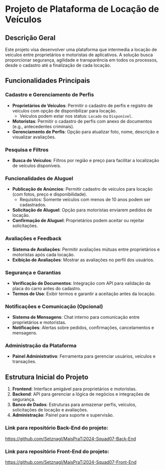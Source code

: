 # Projeto de Plataforma de Locação de Veículos

## Descrição Geral
Este projeto visa desenvolver uma plataforma que intermedia a locação de veículos entre proprietários e motoristas de aplicativos.
A solução busca proporcionar segurança, agilidade e transparência em todos os processos, desde o cadastro até a finalização de cada locação.

## Funcionalidades Principais

### Cadastro e Gerenciamento de Perfis
- **Proprietários de Veículos**: Permitir o cadastro de perfis e registro de veículos com opção de disponibilizar para locação.
    - Veículos podem estar nos status: `Locado` ou `Disponível`.
- **Motoristas**: Permitir o cadastro de perfis com anexo de documentos (e.g., antecedentes criminais).
- **Gerenciamento de Perfis**: Opção para atualizar foto, nome, descrição e visualizar avaliações.

### Pesquisa e Filtros
- **Busca de Veículos**: Filtros por região e preço para facilitar a localização de veículos disponíveis.

### Funcionalidades de Aluguel
- **Publicação de Anúncios**: Permitir cadastro de veículos para locação (com fotos, preço e disponibilidade).
    - Requisitos: Somente veículos com menos de 10 anos podem ser cadastrados.
- **Solicitação de Aluguel**: Opção para motoristas enviarem pedidos de locação.
- **Confirmação de Aluguel**: Proprietários podem aceitar ou rejeitar solicitações.

### Avaliações e Feedback
- **Sistema de Avaliações**: Permitir avaliações mútuas entre proprietários e motoristas após cada locação.
- **Exibição de Avaliações**: Mostrar as avaliações no perfil dos usuários.

### Segurança e Garantias
- **Verificação de Documentos**: Integração com API para validação da placa do carro antes do cadastro.
- **Termos de Uso**: Exibir termos e garantir a aceitação antes da locação.

### Notificações e Comunicação (Opcional)
- **Sistema de Mensagens**: Chat interno para comunicação entre proprietários e motoristas.
- **Notificações**: Alertas sobre pedidos, confirmações, cancelamentos e mensagens.

### Administração da Plataforma
- **Painel Administrativo**: Ferramenta para gerenciar usuários, veículos e transações.

## Estrutura Inicial do Projeto
1. **Frontend**: Interface amigável para proprietários e motoristas.
2. **Backend**: API para gerenciar a lógica de negócios e integrações de segurança.
3. **Banco de Dados**: Estruturas para armazenar perfis, veículos, solicitações de locação e avaliações.
4. **Administração**: Painel para suporte e supervisão.


### Link para repositório Back-End do projeto:
https://github.com/Setznagl/MaisPraTi2024-Squad07-Back-End

### Link para repositório Front-End do projeto: 
https://github.com/Setznagl/MaisPraTi2024-Squad07-Front-End
